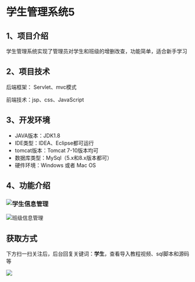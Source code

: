 # 学生管理系统5

## 1、项目介绍

学生管理系统实现了管理员对学生和班级的增删改查，功能简单，适合新手学习


## 2、项目技术

后端框架： Servlet、mvc模式

前端技术：jsp、css、JavaScript

## 3、开发环境

- JAVA版本：JDK1.8
- IDE类型：IDEA、Eclipse都可运行
- tomcat版本：Tomcat 7-10版本均可
- 数据库类型：MySql（5.x和8.x版本都可）
- 硬件环境：Windows 或者 Mac OS


## 4、功能介绍

### ![学生信息管理](https://www.codeshop.fun/Typora-Images/202208121557340.jpg)

![班级信息管理](https://www.codeshop.fun/Typora-Images/202208121557947.jpg)

## 获取方式

下方扫一扫关注后，后台回复关键词：**学生**，查看导入教程视频、sql脚本和源码等

 ![](https://www.codeshop.fun/Typora-Images/202205281253739.png)
